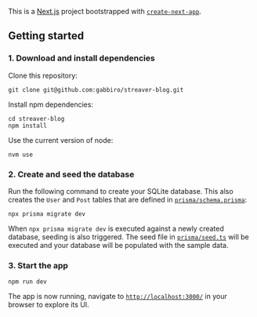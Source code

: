 This is a [Next.js](https://nextjs.org/) project bootstrapped with [`create-next-app`](https://github.com/vercel/next.js/tree/canary/packages/create-next-app).

## Getting started

### 1. Download and install dependencies

Clone this repository:

```
git clone git@github.com:gabbiro/streaver-blog.git
```

Install npm dependencies:

```
cd streaver-blog
npm install
```

Use the current version of node:

```
nvm use
```

### 2. Create and seed the database

Run the following command to create your SQLite database. This also creates the `User` and `Post` tables that are defined in [`prisma/schema.prisma`](./prisma/schema.prisma):

```
npx prisma migrate dev
```

When `npx prisma migrate dev` is executed against a newly created database, seeding is also triggered. The seed file in [`prisma/seed.ts`](./prisma/seed.ts) will be executed and your database will be populated with the sample data.


### 3. Start the app

```
npm run dev
```

The app is now running, navigate to [`http://localhost:3000/`](http://localhost:3000/) in your browser to explore its UI.
